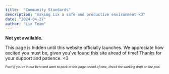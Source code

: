 ```yaml
---
title:  "Community Standards"
description: "making Lix a safe and productive environment <3"
date: "2024-04-27"
author: "Lix Team"
---
```


**Not yet available.**

This page is hidden until this website officially launches. We appreciate how excited you must be,
given you've found this site ahead of time! Thanks for your support and patience. <3

<small><small>
_Psst! If you're in our beta and want to peek at this page ahead of time, check the working draft on the pad._
</small></small>
